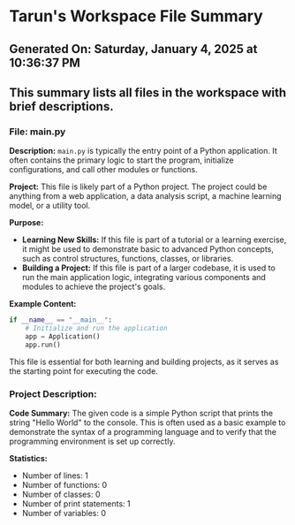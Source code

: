 # Tarun's Workspace File Summary
## Generated On: Saturday, January 4, 2025 at 10:36:37 PM
This summary lists all files in the workspace with brief descriptions.
---
### File: main.py

**Description:**
`main.py` is typically the entry point of a Python application. It often contains the primary logic to start the program, initialize configurations, and call other modules or functions.

**Project:**
This file is likely part of a Python project. The project could be anything from a web application, a data analysis script, a machine learning model, or a utility tool.

**Purpose:**
- **Learning New Skills:** If this file is part of a tutorial or a learning exercise, it might be used to demonstrate basic to advanced Python concepts, such as control structures, functions, classes, or libraries.
- **Building a Project:** If this file is part of a larger codebase, it is used to run the main application logic, integrating various components and modules to achieve the project's goals.

**Example Content:**
```python
if __name__ == "__main__":
    # Initialize and run the application
    app = Application()
    app.run()
```

This file is essential for both learning and building projects, as it serves as the starting point for executing the code. 
### Project Description:
 **Code Summary:**
The given code is a simple Python script that prints the string "Hello World" to the console. This is often used as a basic example to demonstrate the syntax of a programming language and to verify that the programming environment is set up correctly.

**Statistics:**
- Number of lines: 1
- Number of functions: 0
- Number of classes: 0
- Number of print statements: 1
- Number of variables: 0
